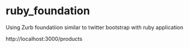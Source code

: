 ruby_foundation
===============

Using Zurb foundatiion similar to twitter bootstrap with ruby application

http://localhost:3000/products
